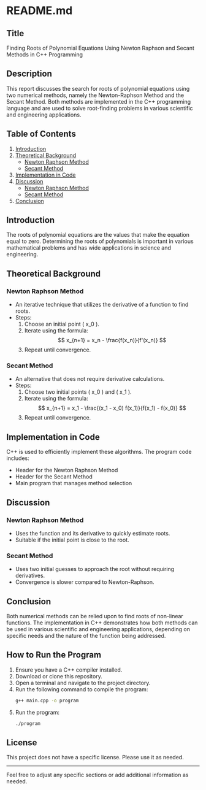 # README.md

## Title
Finding Roots of Polynomial Equations Using Newton Raphson and Secant Methods in C++ Programming

## Description
This report discusses the search for roots of polynomial equations using two numerical methods, namely the Newton-Raphson Method and the Secant Method. Both methods are implemented in the C++ programming language and are used to solve root-finding problems in various scientific and engineering applications.

## Table of Contents
1. [Introduction](#introduction)
2. [Theoretical Background](#theoretical-background)
   - [Newton Raphson Method](#newton-raphson-method)
   - [Secant Method](#secant-method)
3. [Implementation in Code](#implementation-in-code)
4. [Discussion](#discussion)
   - [Newton Raphson Method](#newton-raphson-method-1)
   - [Secant Method](#secant-method-1)
5. [Conclusion](#conclusion)

## Introduction
The roots of polynomial equations are the values that make the equation equal to zero. Determining the roots of polynomials is important in various mathematical problems and has wide applications in science and engineering.

## Theoretical Background

### Newton Raphson Method
- An iterative technique that utilizes the derivative of a function to find roots.
- Steps:
  1. Choose an initial point \( x_0 \).
  2. Iterate using the formula:
     $$
     x_{n+1} = x_n - \frac{f(x_n)}{f'(x_n)}
     $$
  3. Repeat until convergence.

### Secant Method
- An alternative that does not require derivative calculations.
- Steps:
  1. Choose two initial points \( x_0 \) and \( x_1 \).
  2. Iterate using the formula:
     $$
     x_{n+1} = x_1 - \frac{(x_1 - x_0) f(x_1)}{f(x_1) - f(x_0)}
     $$
  3. Repeat until convergence.

## Implementation in Code
C++ is used to efficiently implement these algorithms. The program code includes:
- Header for the Newton Raphson Method
- Header for the Secant Method
- Main program that manages method selection

## Discussion

### Newton Raphson Method
- Uses the function and its derivative to quickly estimate roots.
- Suitable if the initial point is close to the root.

### Secant Method
- Uses two initial guesses to approach the root without requiring derivatives.
- Convergence is slower compared to Newton-Raphson.

## Conclusion
Both numerical methods can be relied upon to find roots of non-linear functions. The implementation in C++ demonstrates how both methods can be used in various scientific and engineering applications, depending on specific needs and the nature of the function being addressed.

## How to Run the Program
1. Ensure you have a C++ compiler installed.
2. Download or clone this repository.
3. Open a terminal and navigate to the project directory.
4. Run the following command to compile the program:
   ```bash
   g++ main.cpp -o program
   ```
5. Run the program:
   ```bash
   ./program
   ```

## License
This project does not have a specific license. Please use it as needed.

---

Feel free to adjust any specific sections or add additional information as needed.
